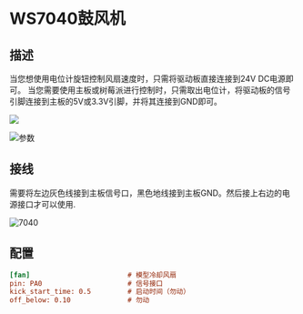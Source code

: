 # WS7040鼓风机

## 描述

当您想使用电位计旋钮控制风扇速度时，只需将驱动板直接连接到24V DC电源即可。
当您需要使用主板或树莓派进行控制时，只需取出电位计，将驱动板的信号引脚连接到主板的5V或3.3V引脚，并将其连接到GND即可。

![](..\images\adv\7040\7040.png)

![参数](..\images\adv\7040\参数.png)

## 接线

需要将左边灰色线接到主板信号口，黑色地线接到主板GND。然后接上右边的电源接口才可以使用.

![7040](../images/adv/7040/接线.png)

## 配置

```cfg
[fan]                        # 模型冷却风扇 
pin: PA0                     # 信号接口
kick_start_time: 0.5         # 启动时间（勿动）
off_below: 0.10              # 勿动
```

